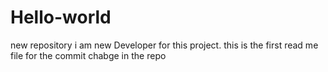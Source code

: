 # Hello-world
new repository
i am new Developer for this project. this is the first read me file for the commit chabge in the repo
